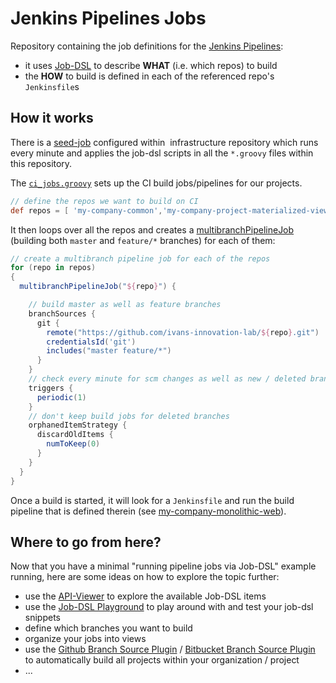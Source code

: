 
# Jenkins Pipelines Jobs

Repository containing the job definitions for the [Jenkins Pipelines](https://github.com/ivans-innovation-lab/jenkins-pipelines-infrastructure):
 * it uses [Job-DSL](https://github.com/jenkinsci/job-dsl-plugin/wiki) to describe **WHAT** (i.e. which repos) to build
 * the **HOW** to build is defined in each of the referenced repo's `Jenkinsfile`s

## How it works

There is a [seed-job](https://github.com/ivans-innovation-lab/jenkins-pipelines-infrastructure/blob/master/seedJob.xml) configured within  infrastructure repository which runs every minute and applies the job-dsl scripts in all the `*.groovy` files within this repository.

The [`ci_jobs.groovy`](https://github.com/ivans-innovation-lab/jenkins-pipelines-jobs/blob/master/ci_jobs.groovy) sets up the CI build jobs/pipelines for our projects.
```groovy
// define the repos we want to build on CI
def repos = [ 'my-company-common','my-company-project-materialized-view','my-company-project-domain','my-company-blog-materialized-view','my-company-blog-domain','my-company-monolith' ]
```

It then loops over all the repos and creates a [multibranchPipelineJob](https://jenkinsci.github.io/job-dsl-plugin/#method/javaposse.jobdsl.dsl.DslFactory.multibranchPipelineJob) (building both `master` and `feature/*` branches) for each of them:

```groovy
// create a multibranch pipeline job for each of the repos
for (repo in repos)
{
  multibranchPipelineJob("${repo}") {

    // build master as well as feature branches
    branchSources {
      git {
        remote("https://github.com/ivans-innovation-lab/${repo}.git")
        credentialsId('git')
        includes("master feature/*")
      }
    }
    // check every minute for scm changes as well as new / deleted branches
    triggers {
      periodic(1)
    }
    // don't keep build jobs for deleted branches
    orphanedItemStrategy {
      discardOldItems {
        numToKeep(0)
      }
    }
  }
}

```

Once a build is started, it will look for a `Jenkinsfile` and run the build pipeline that is defined therein (see [my-company-monolithic-web](https://github.com/ivans-innovation-lab/my-company-monolithic-web)).


## Where to go from here?

Now that you have a minimal "running pipeline jobs via Job-DSL" example running, here are some ideas on how to explore the topic further:

 * use the [API-Viewer](https://jenkinsci.github.io/job-dsl-plugin/) to explore the available Job-DSL items
 * use the [Job-DSL Playground](https://job-dsl.herokuapp.com/) to play around with and test your job-dsl snippets
 * define which branches you want to build
 * organize your jobs into views
 * use the [Github Branch Source Plugin](https://wiki.jenkins-ci.org/display/JENKINS/GitHub+Branch+Source+Plugin) /  [Bitbucket Branch Source Plugin](https://wiki.jenkins-ci.org/display/JENKINS/Bitbucket+Branch+Source+Plugin) to automatically build all projects within your organization / project
 * ...
